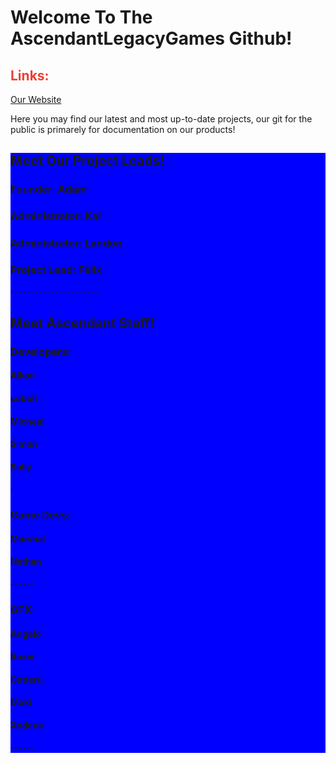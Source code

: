 # Welcome To The AscendantLegacyGames Github!
<h2 style="color: #eb4034" >Links:</h2>
<a href="https://ascendantlegacy.dev" target="_blank">Our Website</a>
<p>Here you may find our latest and most up-to-date projects, our git for the public is primarely for documentation on our products!</p>

<div style="background-color: blue">
  <h2>Meet Our Project Leads!</h2>
  <div>
    <h3>Founder: Adam</h3>
  </div>
  <div>
    <h3>Administrator: Kal</h3>
  </div>
  <div>
    <h3>Administrator: Landon</h3>
  </div>
  <div>
    <h3>Project Lead: Félix</h3>
  </div>
  <p>----------------------</p>
  <h2>Meet Ascendant Staff!</h2>
  <div>
  <h3>Developers:</h3>
    <h4>Aikon</h4>
    <h4>cobolt</h4>
    <h4>Micheal</h4>
    <h4>Simon</h4>
    <h4>Sully</h4>
    <p>------</p>
  <h3>Game Devs:</h3>
    <h4>Marshal</h4>
    <h4>Nathan</h4>
    <p>------</p>
  <h3>GFX:</h3>
    <h4>Angelo</h4>
    <h4>Boxer</h4>
    <h4>Gatteru</h4>
    <h4>Moki</h4>
    <h4>Xodeus</h4>
    <p>------</p>
  </div>
</div>
